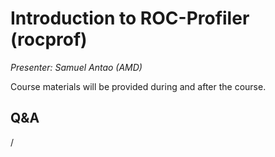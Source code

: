 # Introduction to ROC-Profiler (rocprof)

<!-- Cannot do in full italics as the ã is misplaced which is likely an mkdocs bug. -->
*Presenter: Samuel Antao (AMD)*

Course materials will be provided during and after the course.

<!--
<video src="https://462000265.lumidata.eu/4day-20241028/recordings/3_09_Introduction_to_Rocprof_Profiling_Tool.mp4" controls="controls">
</video>
-->

<!--
Temporary location of materials (for the lifetime of the training project):

-   Slides: `/project/project_465001362/Slides/AMD/session-3-introduction-to-rocprof.pdf`
-->

<!--
Materials on the web:

-   [Slides on the web](https://462000265.lumidata.eu/4day-20241028/files/LUMI-4day-20241028-3_09_Introduction_to_Rocprof_Profiling_Tool.pdf)
-->

<!--
Archived materials on LUMI:

-   Slides: `/appl/local/training/4day-20241028/files/LUMI-4day-20241028-3_09_Introduction_to_Rocprof_Profiling_Tool.pdf`

-   Recording: `/appl/local/training/4day-20241028/recordings/3_09_Introduction_to_Rocprof_Profiling_Tool.mp4`


!!! Note
    [Perfetto](https://perfetto.dev/), the "program" used to visualise the output of omnitrace, is not a regular application but 
    [a browser application](https://ui.perfetto.dev/). Some browsers nowadays offer the option to install it on your
    system in a way that makes it look and behave more like a regular application (Chrome, Edge among others).
-->


## Q&A

/
